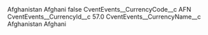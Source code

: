 <?xml version="1.0" encoding="UTF-8"?>
<CustomMetadata xmlns="http://soap.sforce.com/2006/04/metadata" xmlns:xsi="http://www.w3.org/2001/XMLSchema-instance" xmlns:xsd="http://www.w3.org/2001/XMLSchema">
    <label>Afghanistan Afghani</label>
    <protected>false</protected>
    <values>
        <field>CventEvents__CurrencyCode__c</field>
        <value xsi:type="xsd:string">AFN</value>
    </values>
    <values>
        <field>CventEvents__CurrencyId__c</field>
        <value xsi:type="xsd:double">57.0</value>
    </values>
    <values>
        <field>CventEvents__CurrencyName__c</field>
        <value xsi:type="xsd:string">Afghanistan Afghani</value>
    </values>
</CustomMetadata>
